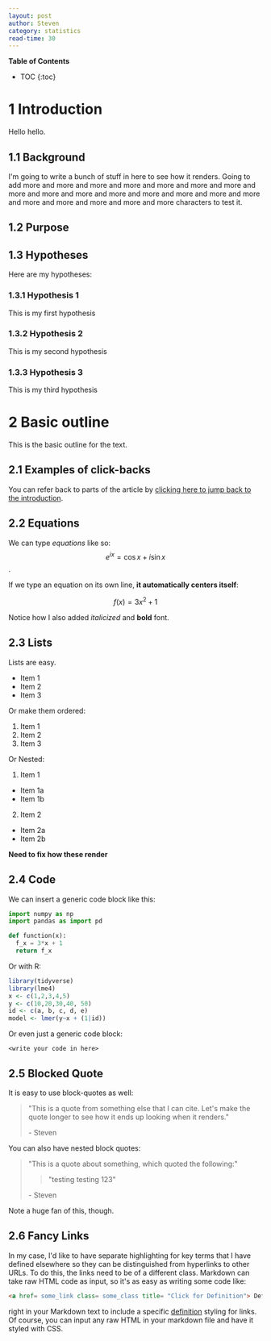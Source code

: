 ```yaml
---
layout: post
author: Steven
category: statistics
read-time: 30
---
```

**Table of Contents**
* TOC
{:toc}

# 1 Introduction
Hello hello.
## 1.1 Background
I'm going to write a bunch of stuff in here to see how it renders. Going to add more and more and more and more and more and more and more and more and more and more and more and more and more and more and more and more and more and more and more and more characters to test it.

## 1.2 Purpose

## 1.3 Hypotheses
Here are my hypotheses:

### 1.3.1 Hypothesis 1
This is my first hypothesis

### 1.3.2 Hypothesis 2
This is my second hypothesis

### 1.3.3 Hypothesis 3
This is my third hypothesis

# 2 Basic outline
This is the basic outline for the text.

## 2.1 Examples of click-backs
You can refer back to parts of the article by [clicking here to jump back to the introduction](#1-introduction).

## 2.2 Equations

We can type _equations_ like so: $$e^{ix} = \cos{x} + i\sin{x}$$.

If we type an equation on its own line, __it automatically centers itself__:

$$ f(x) = 3x^{2}+1 $$

Notice how I also added _italicized_ and __bold__ font.

## 2.3 Lists

Lists are easy.

* Item 1
* Item 2
* Item 3

Or make them ordered:

1. Item 1
2. Item 2
3. Item 3

Or Nested:

1. Item 1
* Item 1a
* Item 1b

2. Item 2
* Item 2a
* Item 2b

__Need to fix how these render__

## 2.4 Code
We can insert a generic code block like this:
```python
import numpy as np
import pandas as import pd

def function(x):
  f_x = 3*x + 1
  return f_x
```
Or with R:

```r
library(tidyverse)
library(lme4)
x <- c(1,2,3,4,5)
y <- c(10,20,30,40, 50)
id <- c(a, b, c, d, e)
model <- lmer(y~x + (1|id))
```

Or even just a generic code block:

```
<write your code in here>
```

## 2.5 Blocked Quote

It is easy to use block-quotes as well:

> "This is a quote from something else that I can cite. Let's make the quote longer to see how it ends up looking when it renders."
>
>\- Steven

You can also have nested block quotes:

> "This is a quote about something, which quoted the following:"
>> "testing testing 123"
>
> \- Steven

Note a huge fan of this, though.

## 2.6 Fancy Links

In my case, I'd like to have separate highlighting for key terms that I have defined elsewhere so they can be distinguished from hyperlinks to other URLs. To do this, the links need to be of a different class. Markdown can take raw HTML code as input, so it's as easy as writing some code like:

```html
<a href= some_link class= some_class title= "Click for Definition"> Definition </a>
```

right in your Markdown text to include a specific <a href= "" class= "definition" title= "Click for Definition">definition</a> styling for links. Of course, you can input any raw HTML in your markdown file and have it styled with CSS.
